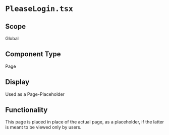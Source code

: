 # `PleaseLogin.tsx`

## Scope

Global

## Component Type

Page

## Display

Used as a Page-Placeholder

## Functionality

This page is placed in place of the actual page, as a placeholder, if the latter is meant to be viewed only by users.
